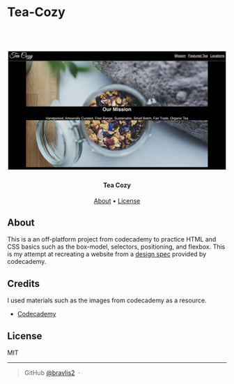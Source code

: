 # Tea-Cozy

<h1 align="center">
  <br>
  <a href="https://bralvis2.github.io/Tea-Cozy/"><img src="./img/tea-cozy.png" alt="Tea Cozy Image" width="500"></a>
</h1>

<h4 align="center">Tea Cozy</h4>

<p align="center">
  <a href="#About">About</a> •
  <a href="#license">License</a>
</p>

## About

This is a an off-platform project from codecademy to practice HTML and CSS basics such as the box-model, selectors, positioning, and flexbox. This is my attempt at recreating a website from a <a href="https://content.codecademy.com/courses/freelance-1/unit-4/img-tea-cozy-redline.jpg?_gl=1*a3k1mv*_ga*Mzg1NzI0NzI0NS4xNjc0MDE3MTI2*_ga_3LRZM6TM9L*MTY3NDU4Mjg4MS4xMS4xLjE2NzQ1ODY1MDcuNDcuMC4w">design spec</a> provided by codecademy.

## Credits
I used materials such as the images from codecademy as a resource.
- [Codecademy](https://codecademy.com/)

## License

MIT

---

> GitHub [@bravlis2](https://github.com/bralvis2) &nbsp;&middot;&nbsp;

